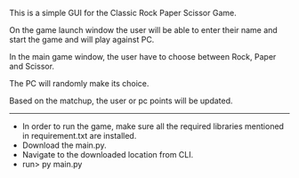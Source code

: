This is a simple GUI for the Classic Rock Paper Scissor Game.

On the game launch window the user will be able to enter their name and start
the game and will play against PC.

In the main game window, the user have to choose between Rock, Paper and Scissor.

The PC will randomly make its choice.

Based on the matchup, the user or pc points will be updated.

****************************************************************************
* In order to run the game, make sure all the required libraries mentioned in
requirement.txt are installed.
* Download the main.py.
* Navigate to the downloaded location from CLI.
* run> py main.py
